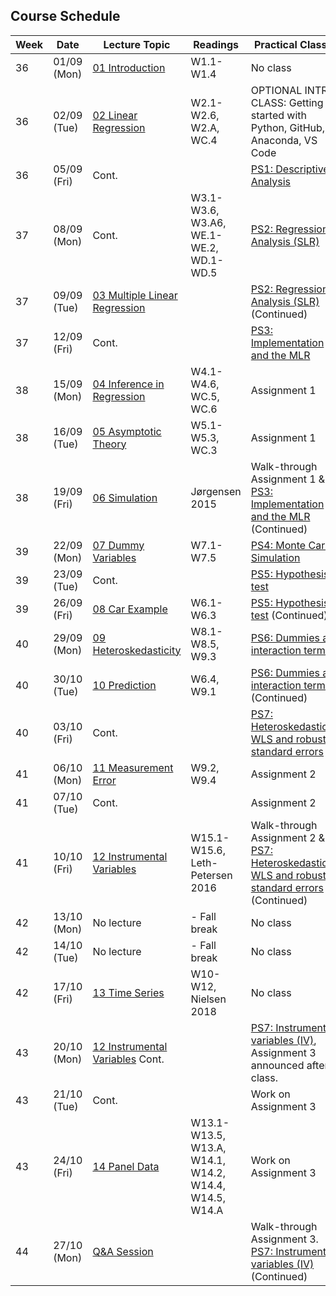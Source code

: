 ## Course Schedule

| Week | Date        | Lecture Topic                                             | Readings                                              | Practical Classes                                                                                                                                    |
| ---- | ----------- | --------------------------------------------------------- | ----------------------------------------------------- | ---------------------------------------------------------------------------------------------------------------------------------------------------- |
| 36   | 01/09 (Mon) | [01 Introduction](1_lectures/01_intro)                    | W1.1-W1.4                                             | No class                                                                                                                                             |
| 36   | 02/09 (Tue) | [02 Linear Regression](1_lectures/02_slr)                 | W2.1-W2.6, W2.A, WC.4                                 | OPTIONAL INTRO CLASS: Getting started with Python, GitHub, Anaconda, VS Code                                                                         |
| 36   | 05/09 (Fri) | Cont.                                                     |                                                       | [PS1: Descriptive Analysis](2_class/PS1_Descriptive_Analaysis)                                                                                       |
| 37   | 08/09 (Mon) | Cont.                                                     | W3.1-W3.6, W3.A6, WE.1-WE.2, WD.1-WD.5                | [PS2: Regression Analysis (SLR)](2_class/PS2_Regression_Analysis)                                                                                          |
| 37   | 09/09 (Tue) | [03 Multiple Linear Regression](1_lectures/03_mlr)        |                                                       | [PS2: Regression Analysis (SLR)](2_class/PS2_Regression_Analysis)   (Continued)                                                                            |
| 37   | 12/09 (Fri) | Cont.                                                     |                                                       | [PS3: Implementation and the MLR](2_class/PS3_Implementation_MLR_and_hypothesis)                                                                     |
| 38   | 15/09 (Mon) | [04 Inference in Regression](1_lectures/04_inference)     | W4.1-W4.6, WC.5, WC.6                                 | Assignment 1                                                                                                                                         |
| 38   | 16/09 (Tue) | [05 Asymptotic Theory](1_lectures/05_asymptotics)         | W5.1-W5.3, WC.3                                       | Assignment 1                                                                                                                                         |
| 38   | 19/09 (Fri) | [06 Simulation](1_lectures/06_simulation)                 | Jørgensen 2015                                        | Walk-through Assignment 1 & [PS3: Implementation and the MLR](2_class/PS3_Implementation_MLR_and_hypothesis) (Continued)                             |
| 39   | 22/09 (Mon) | [07 Dummy Variables](1_lectures/07_dummyvars)             | W7.1-W7.5                                             | [PS4: Monte Carlo Simulation](2_class/PS4_MonteCarlo)                                                                                                |
| 39   | 23/09 (Tue) | Cont.                                                     |                                                       | [PS5: Hypothesis test](2_class/PS5_Hypothesis_test)                                                                                                  |
| 39   | 26/09 (Fri) | [08 Car Example](1_lectures/08_cars)                      | W6.1-W6.3                                             | [PS5: Hypothesis test](2_class/PS5_Hypothesis_test)  (Continued)                                                                                     |
| 40   | 29/09 (Mon) | [09 Heteroskedasticity](1_lectures/09_heteroscedasticity) | W8.1-W8.5, W9.3                                       | [PS6: Dummies and interaction terms](2_class/PS6_Dummies_and_interactions)                                                                           |
| 40   | 30/10 (Tue) | [10 Prediction](1_lectures/10_prediction)                 | W6.4, W9.1                                            | [PS6: Dummies and interaction terms](2_class/PS6_Dummies_and_interactions) (Continued)                                                               |
| 40   | 03/10 (Fri) | Cont.                                                     |                                                       | [PS7: Heteroskedasticity, WLS and robust standard errors](2_class/PS7_Heteroskedasticity_WLS_and_robust_std)                                         |
| 41   | 06/10 (Mon) | [11 Measurement Error](1_lectures/11_measurement_error)   | W9.2, W9.4                                            | Assignment 2                                                                                                                                         |
| 41   | 07/10 (Tue) | Cont.                                                     |                                                       | Assignment 2                                                                                                                                         |
| 41   | 10/10 (Fri) | [12 Instrumental Variables](1_lectures/12_iv)             | W15.1-W15.6, Leth-Petersen 2016                       | Walk-through Assignment 2 & [PS7: Heteroskedasticity, WLS and robust standard errors](2_class/PS7_Heteroskedasticity_WLS_and_robust_std) (Continued) |
| 42   | 13/10 (Mon) | No lecture                                                | - Fall break                                          | No class                                                                                                                                             |
| 42   | 14/10 (Tue) | No lecture                                                | - Fall break                                          | No class                                                                                                                                             |
| 42   | 17/10 (Fri) | [13 Time Series](1_lectures/13_timeseries)                | W10-W12, Nielsen 2018                                 | No class                                                                                                                                             |
| 43   | 20/10 (Mon) | [12 Instrumental Variables](1_lectures/12_iv) Cont.       |                                                       | [PS7: Instrument variables (IV)](2_class/PS8_IV), Assignment 3 announced after class.                                                                |
| 43   | 21/10 (Tue) | Cont.                                                     |                                                       | Work on Assignment 3                                                                                                                                 |
| 43   | 24/10 (Fri) | [14 Panel Data](1_lectures/14_paneldata)                  | W13.1-W13.5, W13.A, W14.1, W14.2, W14.4, W14.5, W14.A | Work on Assignment 3                                                                                                                                 |
| 44   | 27/10 (Mon) | [Q&A Session](1_lectures/15_QA)                           |                                                       | Walk-through Assignment 3. [PS7: Instrument variables (IV)](2_class/PS8_IV) (Continued)                                                              |